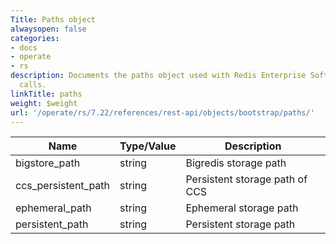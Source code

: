 ```yaml
---
Title: Paths object
alwaysopen: false
categories:
- docs
- operate
- rs
description: Documents the paths object used with Redis Enterprise Software REST API
  calls.
linkTitle: paths
weight: $weight
url: '/operate/rs/7.22/references/rest-api/objects/bootstrap/paths/'
---
```


| Name | Type/Value | Description |
|------|------------|-------------|
| bigstore_path | string | Bigredis storage path |
| ccs_persistent_path | string | Persistent storage path of CCS |
| ephemeral_path | string | Ephemeral storage path |
| persistent_path | string | Persistent storage path |
